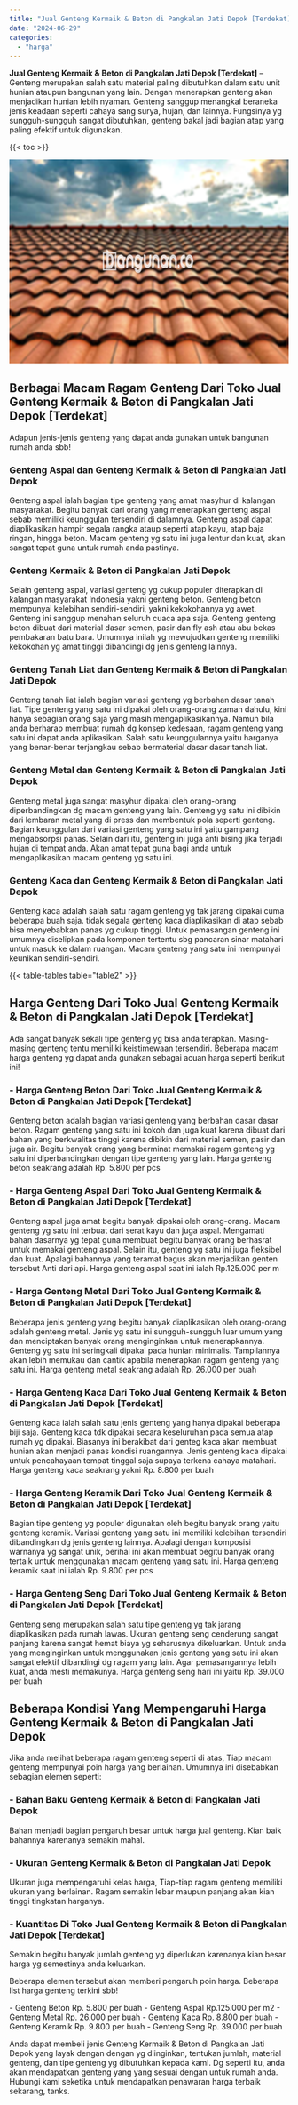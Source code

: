 ```yaml
---
title: "Jual Genteng Kermaik & Beton di Pangkalan Jati Depok [Terdekat]"
date: "2024-06-29"
categories: 
  - "harga"
---
```


**Jual Genteng Kermaik & Beton di Pangkalan Jati Depok \[Terdekat\]** – Genteng merupakan salah satu material paling dibutuhkan dalam satu unit hunian ataupun bangunan yang lain. Dengan menerapkan genteng akan menjadikan hunian lebih nyaman. Genteng sanggup menangkal beraneka jenis keadaan seperti cahaya sang surya, hujan, dan lainnya. Fungsinya yg sungguh-sungguh sangat dibutuhkan, genteng bakal jadi bagian atap yang paling efektif untuk digunakan.

{{< toc >}}

![Jual Genteng Kermaik & Beton di Pangkalan Jati Depok [Terdekat]](/images/genteng-minimalis-murah32.png)

## Berbagai Macam Ragam Genteng Dari Toko Jual Genteng Kermaik & Beton di Pangkalan Jati Depok \[Terdekat\]

Adapun jenis-jenis genteng yang dapat anda gunakan untuk bangunan rumah anda sbb!

### Genteng Aspal dan Genteng Kermaik & Beton di Pangkalan Jati Depok

Genteng aspal ialah bagian tipe genteng yang amat masyhur di kalangan masyarakat. Begitu banyak dari orang yang menerapkan genteng aspal sebab memiliki keunggulan tersendiri di dalamnya. Genteng aspal dapat diaplikasikan hampir segala rangka ataup seperti atap kayu, atap baja ringan, hingga beton. Macam genteng yg satu ini juga lentur dan kuat, akan sangat tepat guna untuk rumah anda pastinya.

### Genteng Kermaik & Beton di Pangkalan Jati Depok

Selain genteng aspal, variasi genteng yg cukup populer diterapkan di kalangan masyarakat Indonesia yakni genteng beton. Genteng beton mempunyai kelebihan sendiri-sendiri, yakni kekokohannya yg awet. Genteng ini sanggup menahan seluruh cuaca apa saja. Genteng genteng beton dibuat dari material dasar semen, pasir dan fly ash atau abu bekas pembakaran batu bara. Umumnya inilah yg mewujudkan genteng memiliki kekokohan yg amat tinggi dibandingi dg jenis genteng lainnya.

### Genteng Tanah Liat dan Genteng Kermaik & Beton di Pangkalan Jati Depok

Genteng tanah liat ialah bagian variasi genteng yg berbahan dasar tanah liat. Tipe genteng yang satu ini dipakai oleh orang-orang zaman dahulu, kini hanya sebagian orang saja yang masih mengaplikasikannya. Namun bila anda berharap membuat rumah dg konsep kedesaan, ragam genteng yang satu ini dapat anda aplikasikan. Salah satu keunggulannya yaitu harganya yang benar-benar terjangkau sebab bermaterial dasar dasar tanah liat.

### Genteng Metal dan Genteng Kermaik & Beton di Pangkalan Jati Depok

Genteng metal juga sangat masyhur dipakai oleh orang-orang diperbandingkan dg macam genteng yang lain. Genteng yg satu ini dibikin dari lembaran metal yang di press dan membentuk pola seperti genteng. Bagian keunggulan dari variasi genteng yang satu ini yaitu gampang mengabsorpsi panas. Selain dari itu, genteng ini juga anti bising jika terjadi hujan di tempat anda. Akan amat tepat guna bagi anda untuk mengaplikasikan macam genteng yg satu ini.

### Genteng Kaca dan Genteng Kermaik & Beton di Pangkalan Jati Depok

Genteng kaca adalah salah satu ragam genteng yg tak jarang dipakai cuma beberapa buah saja. tidak segala genteng kaca diaplikasikan di atap sebab bisa menyebabkan panas yg cukup tinggi. Untuk pemasangan genteng ini umumnya diselipkan pada komponen tertentu sbg pancaran sinar matahari untuk masuk ke dalam ruangan. Macam genteng yang satu ini mempunyai keunikan sendiri-sendiri.

{{< table-tables table="table2" >}}

## Harga Genteng Dari Toko Jual Genteng Kermaik & Beton di Pangkalan Jati Depok \[Terdekat\]

Ada sangat banyak sekali tipe genteng yg bisa anda terapkan. Masing-masing genteng tentu memiliki keistimewaan tersendiri. Beberapa macam harga genteng yg dapat anda gunakan sebagai acuan harga seperti berikut ini!

### \- Harga Genteng Beton Dari Toko Jual Genteng Kermaik & Beton di Pangkalan Jati Depok \[Terdekat\]

Genteng beton adalah bagian variasi genteng yang berbahan dasar dasar beton. Ragam genteng yang satu ini kokoh dan juga kuat karena dibuat dari bahan yang berkwalitas tinggi karena dibikin dari material semen, pasir dan juga air. Begitu banyak orang yang berminat memakai ragam genteng yg satu ini diperbandingkan dengan tipe genteng yang lain. Harga genteng beton seakrang adalah Rp. 5.800 per pcs

### \- Harga Genteng Aspal Dari Toko Jual Genteng Kermaik & Beton di Pangkalan Jati Depok \[Terdekat\]

Genteng aspal juga amat begitu banyak dipakai oleh orang-orang. Macam genteng yg satu ini terbuat dari serat kayu dan juga aspal. Mengamati bahan dasarnya yg tepat guna membuat begitu banyak orang berhasrat untuk memakai genteng aspal. Selain itu, genteng yg satu ini juga fleksibel dan kuat. Apalagi bahannya yang teramat bagus akan menjadikan genten tersebut Anti dari api. Harga genteng aspal saat ini ialah Rp.125.000 per m

### \- Harga Genteng Metal Dari Toko Jual Genteng Kermaik & Beton di Pangkalan Jati Depok \[Terdekat\]

Beberapa jenis genteng yang begitu banyak diaplikasikan oleh orang-orang adalah genteng metal. Jenis yg satu ini sungguh-sungguh luar umum yang dan menciptakan banyak orang menginginkan untuk menerapkannya. Genteng yg satu ini seringkali dipakai pada hunian minimalis. Tampilannya akan lebih memukau dan cantik apabila menerapkan ragam genteng yang satu ini. Harga genteng metal seakrang adalah Rp. 26.000 per buah

### \- Harga Genteng Kaca Dari Toko Jual Genteng Kermaik & Beton di Pangkalan Jati Depok \[Terdekat\]

Genteng kaca ialah salah satu jenis genteng yang hanya dipakai beberapa biji saja. Genteng kaca tdk dipakai secara keseluruhan pada semua atap rumah yg dipakai. Biasanya ini berakibat dari genteg kaca akan membuat hunian akan menjadi panas kondisi ruangannya. Jenis genteng kaca dipakai untuk pencahayaan tempat tinggal saja supaya terkena cahaya matahari. Harga genteng kaca seakrang yakni Rp. 8.800 per buah

### \- Harga Genteng Keramik Dari Toko Jual Genteng Kermaik & Beton di Pangkalan Jati Depok \[Terdekat\]

Bagian tipe genteng yg populer digunakan oleh begitu banyak orang yaitu genteng keramik. Variasi genteng yang satu ini memiliki kelebihan tersendiri dibandingkan dg jenis genteng lainnya. Apalagi dengan komposisi warnanya yg sangat unik, perihal ini akan membuat begitu banyak orang tertaik untuk menggunakan macam genteng yang satu ini. Harga genteng keramik saat ini ialah Rp. 9.800 per pcs

### \- Harga Genteng Seng Dari Toko Jual Genteng Kermaik & Beton di Pangkalan Jati Depok \[Terdekat\]

Genteng seng merupakan salah satu tipe genteng yg tak jarang diaplikasikan pada rumah lawas. Ukuran genteng seng cenderung sangat panjang karena sangat hemat biaya yg seharusnya dikeluarkan. Untuk anda yang menginginkan untuk menggunakan jenis genteng yang satu ini akan sangat efektif dibandingi dg ragam yang lain. Agar pemasangannya lebih kuat, anda mesti memakunya. Harga genteng seng hari ini yaitu Rp. 39.000 per buah

## Beberapa Kondisi Yang Mempengaruhi Harga Genteng Kermaik & Beton di Pangkalan Jati Depok

Jika anda melihat beberapa ragam genteng seperti di atas, Tiap macam genteng mempunyai poin harga yang berlainan. Umumnya ini disebabkan sebagian elemen seperti:

### \- Bahan Baku Genteng Kermaik & Beton di Pangkalan Jati Depok

Bahan menjadi bagian pengaruh besar untuk harga jual genteng. Kian baik bahannya karenanya semakin mahal.

### \- Ukuran Genteng Kermaik & Beton di Pangkalan Jati Depok

Ukuran juga mempengaruhi kelas harga, Tiap-tiap ragam genteng memiliki ukuran yang berlainan. Ragam semakin lebar maupun panjang akan kian tinggi tingkatan harganya.

### \- Kuantitas Di Toko Jual Genteng Kermaik & Beton di Pangkalan Jati Depok \[Terdekat\]

Semakin begitu banyak jumlah genteng yg diperlukan karenanya kian besar harga yg semestinya anda keluarkan.

Beberapa elemen tersebut akan memberi pengaruh poin harga. Beberapa list harga genteng terkini sbb!

\- Genteng Beton Rp. 5.800 per buah - Genteng Aspal Rp.125.000 per m2 - Genteng Metal Rp. 26.000 per buah - Genteng Kaca Rp. 8.800 per buah - Genteng Keramik Rp. 9.800 per buah - Genteng Seng Rp. 39.000 per buah

Anda dapat membeli jenis Genteng Kermaik & Beton di Pangkalan Jati Depok yang layak dengan dengan yg diinginkan, tentukan jumlah, material genteng, dan tipe genteng yg dibutuhkan kepada kami. Dg seperti itu, anda akan mendapatkan genteng yang yang sesuai dengan untuk rumah anda. Hubungi kami seketika untuk mendapatkan penawaran harga terbaik sekarang, tanks.
